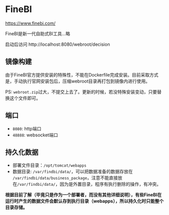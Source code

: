 # FineBI

https://www.finebi.com/

FineBI是新一代自助式BI工具...略

启动后访问 http://localhost:8080/webroot/decision

## 镜像构建

由于FineBI官方提供安装的特殊性，不能在Dockerfile完成安装。目前采取方式是，手动执行官网安装包后，压缩webroot目录再打包到镜像内进行使用。

PS: `webroot.zip`过大，不提交上去了。更新的时候，若没特殊安装变动，只要替换这个文件即可。

## 端口

* `8080`: http端口
* `48888`: websocket端口

## 持久化数据

* 部署文件目录：`/opt/tomcat/webapps`
* 数据目录: `/var/findbi/data/`，可以把数据准备的数据存放在 `/var/findbi/data/business_package`，注意不能直接放在`/var/findbi/data/`，因为是外置目录，程序有执行删除的操作，有冲突。

**根据目前了解（毕竟只是作为一个部署者，而没有其他详细说明），有些FineBI在运行时产生的数据文件会默认存到执行目录（webapps），所以持久化时只能整个目录存储。**
